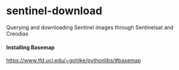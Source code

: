 # sentinel-download
Querying and downloading Sentinel images through Sentinelsat and Creodias


#### Installing Basemap
https://www.lfd.uci.edu/~gohlke/pythonlibs/#basemap

